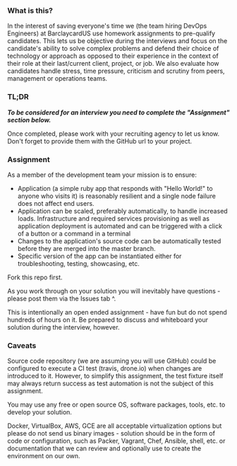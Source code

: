 ### What is this?
In the interest of saving everyone's time we (the team hiring DevOps Engineers) at BarclaycardUS use homework assignments to pre-qualify candidates.  This lets us be objective during the interviews and focus on the candidate's ability to solve complex problems and defend their choice of technology or approach as opposed to their experience in the context of their role at their last/current client, project, or job.  We also evaluate how candidates handle stress, time pressure, criticism and scrutiny from peers, management or operations teams.

### TL;DR

***To be considered for an interview you need to complete the "Assignment" section below.***

Once completed, please work with your recruiting agency to let us know.  Don't forget to provide them with the GitHub url to your project.

### Assignment
As a member of the development team your mission is to ensure:

- Application (a simple ruby app that responds with "Hello World!" to anyone who visits it) is reasonably resilient and a single node failure does not affect end users.
- Application can be scaled, preferably automatically, to handle increased loads.
Infrastructure and required services provisioning as well as application deployment is automated and can be triggered with a click of a button or a command in a terminal 
- Changes to the application's source code can be automatically tested before they are merged into the master branch.
- Specific version of the app can be instantiated either for troubleshooting, testing, showcasing, etc.

Fork this repo first.

As you work through on your solution you will inevitably have questions - please post them via the Issues tab ^.

This is intentionally an open ended assignment - have fun but do not spend hundreds of hours on it.  Be prepared to discuss and whiteboard your solution during the interview, however.



### Caveats
Source code repository (we are assuming you will use GitHub) could be configured to execute a CI test (travis, drone.io) when changes are introduced to it.  However, to simplify this assignment, the test fixture itself may always return success as test automation is not the subject of this assignment.

You may use any free or open source OS, software packages, tools, etc. to develop your solution.

Docker, VirtualBox, AWS, GCE are all acceptable virtualization options but please do not send us binary images - solution should be in the form of code or configuration, such as Packer, Vagrant, Chef, Ansible, shell, etc. or documentation that we can review and optionally use to create the environment on our own.
